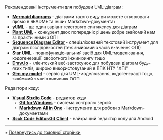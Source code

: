 Рекомендовані інструменти для побудови UML-діаграм:
* [**Mermaid diagrams**](https://mermaid.live/edit) - діаграми такого виду ви можете створювати прямо в README та інших Markdown-документах
* [**yUML**](https://yuml.me/diagram/scruffy/class/draw) - ще один варіант текстового синтаксису для діаграм
* [**Plant UML**](https://www.planttext.com/) - конкурент двох попередніх рішень добре знайомий нам за практичними з ОПІ
* [**Sequence Diagram Editor**](https://sequencediagram.org/) - спеціалізований текстовий інструмент для діаграм послідовностей (теж знайомий з часів вивчення ОПІ)
* [**Star UML**](https://staruml.io/) - повнофункціональний засіб для UML-моделювання, кодогенерації, зворотного інжинірингу тощо
* [**Draw.io**](https://www.diagrams.net/) - клієнтський веб-застосунок для побудови діаграм будь-яких типів, широко використовуваний в ППК НТУ "ХПІ"
* [**Gen my model**](https://www.genmymodel.com/) - сервіс для UML-моделювання, кодогенерації тощо, знайомий з часів вивчення ООП

Редактори коду:
* [**Visual Studio Code**](https://code.visualstudio.com/) - редактор коду
  * [**Git for Windows**](https://gitforwindows.org/) - система контролю версій
  * [**Markdown All in One**](https://marketplace.visualstudio.com/items?itemName=yzhang.markdown-all-in-one) - інструменти для роботи з Markdown-документами 
* [**Spck Code Editor/Git Client**](https://www.google.com/url?sa=t&source=web&rct=j&url=https://play.google.com/store/apps/details%3Fid%3Dio.spck%26hl%3Den_IN&ved=2ahUKEwiiuJzwjrj9AhWEjqQKHYR9CKwQjjh6BAgMEAE&usg=AOvVaw27IIIlgi7v0kfiTFCLh6-3) - найкращий редактор коду для Android

---

⤴️ [Повернутись до головної сторінки](index.md)
